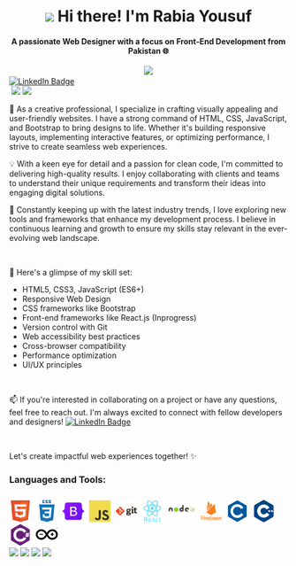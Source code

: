 <h1 align="center">
  <img src="https://media.giphy.com/media/hvRJCLFzcasrR4ia7z/giphy.gif" width="30px"/>
  Hi there! I'm Rabia Yousuf
</h1>   
<h4 align="center">
  A passionate Web Designer with a focus on Front-End Development from Pakistan  🌐
</h4>
                                            
<div id="header" align="center">
  <img src="https://media.giphy.com/media/M9gbBd9nbDrOTu1Mqx/giphy.gif" width="100"/>
</div>

<div id="badges">
  <a href="https://www.linkedin.com/mwlite/in/rabia-yousuf-b17862185">
    <img src="https://img.shields.io/badge/LinkedIn-blue?style=for-the-badge&logo=linkedin&logoColor=white" alt="LinkedIn Badge"/>
  </a>
</div>
<img src="https://komarev.com/ghpvc/?username=rabiayousuf187&style=flat-square&color=blue" alt=""/>
<img src="https://hits.seeyoufarm.com/api/count/incr/badge.svg?url=https%3A%2F%2Fgithub.com%2Fgjbae1212%2Fhit-counter&count_bg=%2314BE07&title_bg=%23555555&icon=pocketcasts.svg&icon_color=%23FFFFFF&title=hits&edge_flat=false"/>

<img src="https://github-profile-trophy.vercel.app/?username=rabiayousuf187&margin-w=15">

  <p>🎨 As a creative professional, I specialize in crafting visually appealing and user-friendly websites. I have a strong command of HTML, CSS, JavaScript, and Bootstrap to bring designs to life. Whether it's building responsive layouts, implementing interactive features, or optimizing performance, I strive to create seamless web experiences.
  </p>
  <p>💡 With a keen eye for detail and a passion for clean code, I'm committed to delivering high-quality results. I enjoy collaborating with clients and teams to understand their unique requirements and transform their ideas into engaging digital solutions.
  </p>
  <p>🚀 Constantly keeping up with the latest industry trends, I love exploring new tools and frameworks that enhance my development process. I believe in continuous learning and growth to ensure my skills stay relevant in the ever-evolving web landscape.
  </p>
  <br>
  <p>🌟 Here's a glimpse of my skill set:</p>
  <ul>
  <li>HTML5, CSS3, JavaScript (ES6+)</li>
  <li>Responsive Web Design</li>
  <li>CSS frameworks like Bootstrap</li>
  <li>Front-end frameworks like React.js (Inprogress)</li>
  <li>Version control with Git</li>
  <li>Web accessibility best practices</li>
  <li>Cross-browser compatibility</li>
  <li>Performance optimization</li>
  <li>UI/UX principles</li>
  </ul>
  <br>
<p>📫 If you're interested in collaborating on a project or have any questions, feel free to reach out. I'm always excited to connect with fellow developers and designers! 
  <a href="https://www.linkedin.com/mwlite/in/rabia-yousuf-b17862185">
    <img src="https://img.shields.io/badge/LinkedIn-blue?style=for-the-badge&logo=linkedin&logoColor=white" alt="LinkedIn Badge" width="70px"/>
  </a>
</p>
<br>
<p>Let's create impactful web experiences together! ✨</p>

<h3>Languages and Tools:</h3>
<div>
  <img src="https://github.com/devicons/devicon/blob/master/icons/html5/html5-original.svg" title="HTML5" alt="HTML" width="40" height="40"/>&nbsp;
   <img src="https://github.com/devicons/devicon/blob/master/icons/css3/css3-plain-wordmark.svg"  title="CSS3" alt="CSS" width="40" height="40"/>&nbsp;
  <img src="https://github.com/devicons/devicon/blob/master/icons/bootstrap/bootstrap-original.svg" title="Bootstrap" alt="Bootstrap" width="40" height="40"/>&nbsp;
  <img src="https://github.com/devicons/devicon/blob/master/icons/javascript/javascript-original.svg" title="JavaScript" alt="JavaScript" width="40" height="40"/>&nbsp;
  <img src="https://github.com/devicons/devicon/blob/master/icons/git/git-original-wordmark.svg" title="Git" **alt="Git" width="40" height="40"/>&nbsp;
  <img src="https://github.com/devicons/devicon/blob/master/icons/react/react-original-wordmark.svg" title="React" alt="React" width="40" height="40"/>&nbsp;
  <img src="https://github.com/devicons/devicon/blob/master/icons/nodejs/nodejs-original-wordmark.svg" title="NodeJS" alt="NodeJS" width="50" height="50"/>&nbsp;
  <img src="https://github.com/devicons/devicon/blob/master/icons/firebase/firebase-plain-wordmark.svg" title="Firebase" alt="Firebase" width="40" height="40"/>&nbsp;
  <img src="https://github.com/devicons/devicon/blob/master/icons/c/c-plain.svg" title="c" alt="c" width="40" height="40"/>&nbsp;
  <img src="https://github.com/devicons/devicon/blob/master/icons/cplusplus/cplusplus-plain.svg" title="cplusplus" alt="cplusplus" width="40" height="40"/>&nbsp;
  <img src="https://github.com/devicons/devicon/blob/master/icons/csharp/csharp-plain.svg" title="csharp" alt="csharp" width="40" height="40"/>&nbsp;
  <img src="https://github.com/devicons/devicon/blob/master/icons/arduino/arduino-plain.svg" title="arduino" alt="arduino" width="40" height="40"/>&nbsp;
  </div>
  
<img src="https://github-readme-stats.vercel.app/api/top-langs/?username=rabiayousuf187&show_icons=true&theme=ADD_THEME_HERE">
<img src="https://github-readme-stats.vercel.app/api?username=rabiayousuf187&show_icons=true&bg_color=00000000">
<img src="http://github-readme-streak-stats.herokuapp.com?user=rabiayousuf187&border_radius=5">
<img src="https://github.com/gjbae1212/hit-counter"/>
